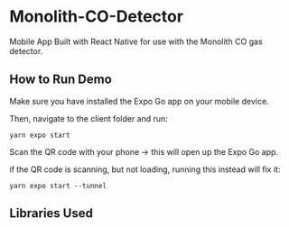 # Monolith-CO-Detector
 Mobile App Built with React Native for use with the Monolith CO gas detector.

## How to Run Demo
Make sure you have installed the Expo Go app on your mobile device.

Then, navigate to the client folder and run:
```
yarn expo start
```

Scan the QR code with your phone -> this will open up the Expo Go app.

if the QR code is scanning, but not loading, running this instead will fix it:
```
yarn expo start --tunnel
```

## Libraries Used
